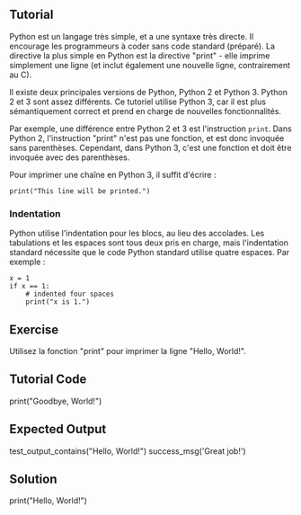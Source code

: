 Tutorial
--------

Python est un langage très simple, et a une syntaxe très directe. Il encourage les programmeurs à coder sans code standard (préparé). La directive la plus simple en Python est la directive "print" - elle imprime simplement une ligne (et inclut également une nouvelle ligne, contrairement au C).

Il existe deux principales versions de Python, Python 2 et Python 3. Python 2 et 3 sont assez différents. Ce tutoriel utilise Python 3, car il est plus sémantiquement correct et prend en charge de nouvelles fonctionnalités.

Par exemple, une différence entre Python 2 et 3 est l'instruction `print`. Dans Python 2, l'instruction "print" n'est pas une fonction, et est donc invoquée sans parenthèses. Cependant, dans Python 3, c'est une fonction et doit être invoquée avec des parenthèses.

Pour imprimer une chaîne en Python 3, il suffit d'écrire :

    print("This line will be printed.")

### Indentation

Python utilise l'indentation pour les blocs, au lieu des accolades. Les tabulations et les espaces sont tous deux pris en charge, mais l'indentation standard nécessite que le code Python standard utilise quatre espaces. Par exemple :

    x = 1
    if x == 1:
        # indented four spaces
        print("x is 1.")

Exercise
--------

Utilisez la fonction "print" pour imprimer la ligne "Hello, World!".

Tutorial Code
-------------

print("Goodbye, World!")

Expected Output
---------------
test_output_contains("Hello, World!")
success_msg('Great job!')

Solution
--------

print("Hello, World!")